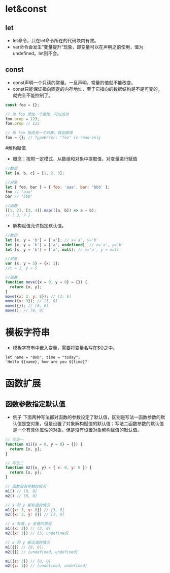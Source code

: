 # let&const
## let
- let命令，只在let命令所在的代码块内有效。
- var命令会发生“变量提升”现象，即变量可以在声明之前使用，值为undefined。let则不会。

## const
- const声明一个只读的常量。一旦声明，常量的值就不能改变。
- const只能保证指向固定的内存地址，至于它指向的数据结构是不是可变的，就完全不能控制了。

```js
const foo = {};

// 为 foo 添加一个属性，可以成功
foo.prop = 123;
foo.prop // 123

// 将 foo 指向另一个对象，就会报错
foo = {}; // TypeError: "foo" is read-only
```

#解构赋值
- 概念：按照一定模式，从数组和对象中提取值，对变量进行赋值
```js
//数组
let [a, b, c] = [1, 2, 3];

//对象
let { foo, bar } = { foo: 'aaa', bar: 'bbb' };
foo // "aaa"
bar // "bbb"

//函数
[[1, 2], [3, 4]].map(([a, b]) => a + b);
// [ 3, 7 ]
```

- 解构赋值允许指定默认值。
```js
//数组
let [x, y = 'b'] = ['a']; // x='a', y='b'
let [x, y = 'b'] = ['a', undefined]; // x='a', y='b'
let [x, y = 'b'] = ['a', null]; // x='a', y = null

//对象
var {x, y = 5} = {x: 1};
//x = 1, y = 5

//函数
function move({x = 0, y = 0} = {}) {
  return [x, y];
}
move({x: 3, y: 8}); // [3, 8]
move({x: 3}); // [3, 0]
move({}); // [0, 0]
move(); // [0, 0]

```

# 模板字符串
- 模板字符串中嵌入变量，需要将变量名写在${}之中。
```
let name = "Bob", time = "today";
`Hello ${name}, how are you ${time}?`
```
# 函数扩展
## 函数参数指定默认值
- 例子
下面两种写法都对函数的参数设定了默认值，区别是写法一函数参数的默认值是空对象，但是设置了对象解构赋值的默认值；写法二函数参数的默认值是一个有具体属性的对象，但是没有设置对象解构赋值的默认值。
```js
// 写法一
function m1({x = 0, y = 0} = {}) {
  return [x, y];
}

// 写法二
function m2({x, y} = { x: 0, y: 0 }) {
  return [x, y];
}

// 函数没有参数的情况
m1() // [0, 0]
m2() // [0, 0]

// x 和 y 都有值的情况
m1({x: 3, y: 8}) // [3, 8]
m2({x: 3, y: 8}) // [3, 8]

// x 有值，y 无值的情况
m1({x: 3}) // [3, 0]
m2({x: 3}) // [3, undefined]

// x 和 y 都无值的情况
m1({}) // [0, 0];
m2({}) // [undefined, undefined]

m1({z: 3}) // [0, 0]
m2({z: 3}) // [undefined, undefined]
```
